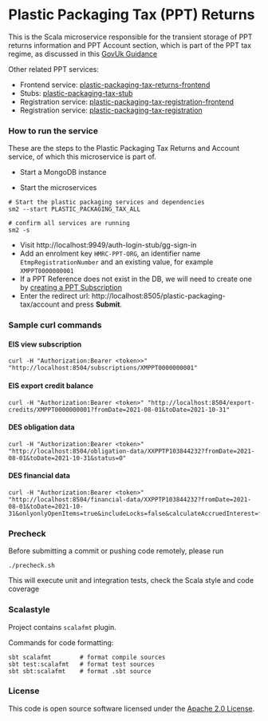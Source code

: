 
# Plastic Packaging Tax (PPT) Returns

This is the Scala microservice responsible for the transient storage of PPT returns information and PPT Account section,
which is part of the PPT tax regime, as discussed in this [GovUk Guidance](https://www.gov.uk/government/publications/introduction-of-plastic-packaging-tax/plastic-packaging-tax)

Other related PPT services:
- Frontend service: [plastic-packaging-tax-returns-frontend](https://github.com/hmrc/plastic-packaging-tax-returns-frontend)
- Stubs: [plastic-packaging-tax-stub](https://github.com/hmrc/plastic-packaging-tax-stub)
- Registration service: [plastic-packaging-tax-registration-frontend](https://github.com/hmrc/plastic-packaging-tax-registration-frontend)
- Registration service: [plastic-packaging-tax-registration](https://github.com/hmrc/plastic-packaging-tax-registration)
 
### How to run the service

These are the steps to the Plastic Packaging Tax Returns and Account service, of which this microservice is part of.

* Start a MongoDB instance

* Start the microservices
 
```
# Start the plastic packaging services and dependencies 
sm2 --start PLASTIC_PACKAGING_TAX_ALL

# confirm all services are running
sm2 -s 
```

* Visit http://localhost:9949/auth-login-stub/gg-sign-in
* Add an enrolment key `HMRC-PPT-ORG`, an identifier name `EtmpRegistrationNumber` and an existing value, for example `XMPPT0000000001`
* If a PPT Reference does not exist in the DB, we will need to create one by [creating a PPT Subscription](https://github.com/hmrc/plastic-packaging-tax-registration-frontend)
* Enter the redirect url: http://localhost:8505/plastic-packaging-tax/account and press **Submit**.
  
### Sample curl commands

#### EIS view subscription
```
curl -H "Authorization:Bearer <token>>" "http://localhost:8504/subscriptions/XMPPT0000000001"
```
#### EIS export credit balance
```
curl -H "Authorization:Bearer <token>" "http://localhost:8504/export-credits/XMPPT0000000001?fromDate=2021-08-01&toDate=2021-10-31"
```
#### DES obligation data
```
curl -H "Authorization:Bearer <token>" "http://localhost:8504/obligation-data/XXPPTP103844232?fromDate=2021-08-01&toDate=2021-10-31&status=O"
```
#### DES financial data
```
curl -H "Authorization:Bearer <token>" "http://localhost:8504/financial-data/XXPPTP103844232?fromDate=2021-08-01&toDate=2021-10-31&onlyonlyOpenItems=true&includeLocks=false&calculateAccruedInterest=false&customerPaymentInformation=true"
```


### Precheck

Before submitting a commit or pushing code remotely, please run  
```
./precheck.sh
```
This will execute unit and integration tests, check the Scala style and code coverage

### Scalastyle

Project contains `scalafmt` plugin.

Commands for code formatting:

```
sbt scalafmt        # format compile sources
sbt test:scalafmt   # format test sources
sbt sbt:scalafmt    # format .sbt source
```

### License

This code is open source software licensed under the [Apache 2.0 License]("http://www.apache.org/licenses/LICENSE-2.0.html").

